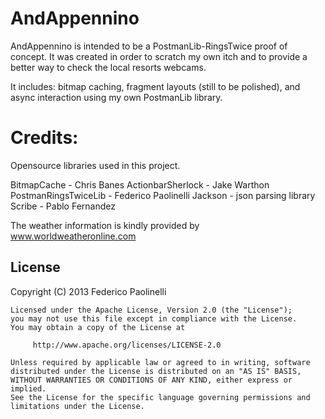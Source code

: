AndAppennino
============

AndAppennino is intended to be a PostmanLib-RingsTwice proof of concept. It was created in order to scratch my own itch and to provide a better way to check the local resorts webcams. 

It includes: bitmap caching, fragment layouts (still to be polished), and async interaction using my own PostmanLib library.

Credits:
==

Opensource libraries used in this project.

BitmapCache - Chris Banes
ActionbarSherlock - Jake Warthon
PostmanRingsTwiceLib - Federico Paolinelli
Jackson - json parsing library
Scribe - Pablo Fernandez

The weather information is kindly provided by www.worldweatheronline.com

License
-------

  Copyright (C) 2013 Federico Paolinelli

    Licensed under the Apache License, Version 2.0 (the "License");
    you may not use this file except in compliance with the License.
    You may obtain a copy of the License at

         http://www.apache.org/licenses/LICENSE-2.0

    Unless required by applicable law or agreed to in writing, software
    distributed under the License is distributed on an "AS IS" BASIS,
    WITHOUT WARRANTIES OR CONDITIONS OF ANY KIND, either express or implied.
    See the License for the specific language governing permissions and
    limitations under the License.
